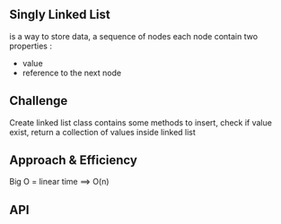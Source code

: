 ## Singly Linked List
is a way to store data, a sequence of nodes each node contain two properties : 

+ value
+ reference to the next node

## Challenge
Create linked list class contains some methods to insert, check if value exist, return a collection of values inside linked list 

## Approach & Efficiency
Big O = linear time ==> O(n)

## API
<!-- Description of each method publicly available to your Linked List -->
